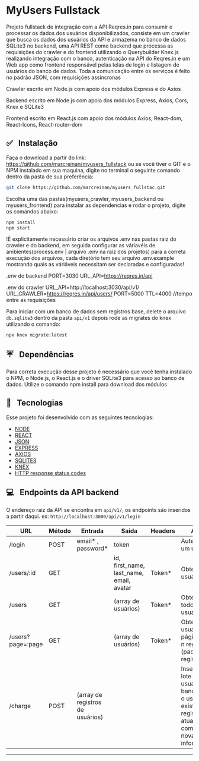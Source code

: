 # MyUsers Fullstack

Projeto fullstack de integração com a API Reqres.in para consumir e processar os dados dos usuários disponibilizados, consiste em um crawler que busca os dados dos usuários da API e armazema no banco de dados SQLite3 no backend, uma API REST como backend que processa as requisições do crawler e do frontend utilizando o Querybuilder Knex.js realizando integração com o banco, autenticação na API do Reqres.in e um Web app como frontend responsável pelas telas de login e listagem de usuários do banco de dados. Toda a comunicação entre os serviços é feito no padrão JSON, com requisições assincronas

Crawler escrito em Node.js com apoio dos módulos Express e do Axios

Backend escrito em Node.js com apoio dos módulos Express, Axios, Cors, Knex e SQLite3

Frontend escrito em React.js com apoio dos módulos Axios, React-dom, React-Icons, React-router-dom


## ✅   Instalação

Faça o download a partir do link: https://github.com/marcreinan/myusers_fullstack ou se você tiver o GIT e o NPM instalado em sua maquina, digite no terminal o seguinte comando dentro da pasta de sua preferência:
```bash
git clone https://github.com/marcreinan/myusers_fullstac.git
```
Escolha uma das pastas(myusers_crawler, myusers_backend ou myusers_frontend) para instalar as dependencias e rodar o projeto, digite os comandos abaixo: 
```bash
npm install
npm start
```
!É explicitamente necessário criar os arquivos .env nas pastas raiz do crawler e do backend, em seguida configurar as váriavéis de ambientes(process.env | arquivo .env na raiz dos projetos) para a correta execução dos arquivos, cada diretório tem seu arquivo .env.example mostrando quais as váriáveis necessitam ser declaradas e configuradas!

.env do backend
PORT=3030
URL_API=https://reqres.in/api

.env do crawler
URL_API=http://localhost:3030/api/v1/
URL_CRAWLER=https://reqres.in/api/users/
PORT=5000
TTL=4000 //tempo entre as requisições


Para iniciar com um banco de dados sem registros base, delete o arquivo ```db.sqlite3``` dentro da pasta ```api/v1``` depois rode as migrates do knex utilizando o comando:
```bash
npx knex migrate:latest
```

## ☔   Dependências 

Para correta execução desse projeto é necessário que você tenha instalado o NPM, o Node.js, o React.js e o driver SQLite3 para acesso ao banco de dados. Utilize o comando npm install para download dos módulos

## 🚀   Tecnologias

Esse projeto foi desenvolvido com as seguintes tecnologias:

- [NODE](https://nodejs.org)
- [REACT](https://pt-br.reactjs.org/)
- [JSON](https://www.json.org)
- [EXPRESS](https://expressjs.com/pt-br/)
- [AXIOS](https://github.com/axios/axios)
- [SQLITE3](https://www.sqlite.org/index.html)
- [KNEX](http://knexjs.org)
- [HTTP response status codes](https://developer.mozilla.org/en-US/docs/Web/HTTP/Status)

## 💻   Endpoints da API backend

O endereço raiz da API se encontra em ```api/v1/```, os endpoints são inseridos a partir daqui. ex: ```http://localhost:3000/api/v1/login```

| URL   | Método | Entrada | Saída | Headers | Ação|
|-------|--------|---------|-------|---------|-----|
|/login |POST|email* , password*|token||Autentica um usuário |
|/users/:id|GET|   |id, first_name, last_name, email, avatar|Token* |Obtém um usuário|
|/users|GET|   |(array de usuários)|Token* |Obtém todos os usuários
|/users?page=:page|GET|   |(array de usuários)|Token* |Obtém os usuários em páginas de n registros (padrão 2 registros)
|/charge|POST|(array de registros de usuários)|||Insere um lote de usuários no banco, caso o usuário já exista, o registro é atualizado com as novas informações

---

